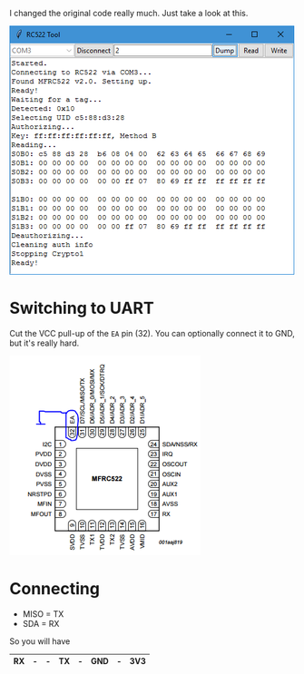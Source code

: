 I changed the original code really much. Just take a look at this.

![](screenshot.png)

# Switching to UART

Cut the VCC pull-up of the `EA` pin (32). You can optionally connect it to GND, but it's really hard.

![](spi-to-uart.png)

# Connecting

* MISO = TX
* SDA = RX

So you will have

RX  |  - | -  | TX  | -  | GND |  - | 3V3
--- | --- | --- | --- | --- | --- | --- | ---
